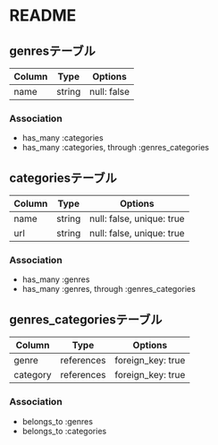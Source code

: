 # README

## genresテーブル
|Column|Type|Options|
|------|----|-------|
|name|string|null: false|

### Association
- has_many :categories
- has_many :categories, through :genres_categories

## categoriesテーブル
|Column|Type|Options|
|------|----|-------|
|name|string|null: false, unique: true|
|url|string|null: false, unique: true|

### Association
- has_many :genres
- has_many :genres, through :genres_categories

## genres_categoriesテーブル
|Column|Type|Options|
|------|----|-------|
|genre|references|foreign_key: true|
|category|references|foreign_key: true|

### Association
- belongs_to :genres
- belongs_to :categories
